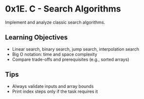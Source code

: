 # 0x1E. C - Search Algorithms

Implement and analyze classic search algorithms.

## Learning Objectives
- Linear search, binary search, jump search, interpolation search
- Big O notation: time and space complexity
- Compare trade-offs and prerequisites (e.g., sorted arrays)

## Tips
- Always validate inputs and array bounds
- Print index steps only if the task requires it
